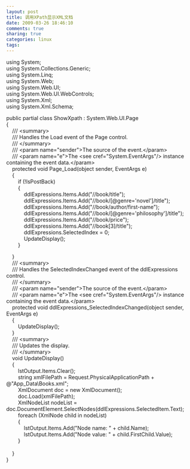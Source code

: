```yaml
---
layout: post
title: 调用XPath显示XML文档
date: 2009-03-26 18:46:10
comments: true
sharing: true
categories: linux
tags: 
---
```


<p>
using System;<br />
using System.Collections.Generic;<br />
using System.Linq;<br />
using System.Web;<br />
using System.Web.UI;<br />
using System.Web.UI.WebControls;<br />
using System.Xml;<br />
using System.Xml.Schema;
</p>
<p>
public partial class ShowXpath : System.Web.UI.Page<br />
{<br />
&nbsp;&nbsp;&nbsp; /// &lt;summary&gt;<br />
&nbsp;&nbsp;&nbsp; /// Handles the Load event of the Page control.<br />
&nbsp;&nbsp;&nbsp; /// &lt;/summary&gt;<br />
&nbsp;&nbsp;&nbsp; /// &lt;param name=&quot;sender&quot;&gt;The source of the event.&lt;/param&gt;<br />
&nbsp;&nbsp;&nbsp; /// &lt;param name=&quot;e&quot;&gt;The &lt;see cref=&quot;System.EventArgs&quot;/&gt; instance containing the event data.&lt;/param&gt;<br />
&nbsp;&nbsp;&nbsp; protected void Page_Load(object sender, EventArgs e)<br />
&nbsp;&nbsp;&nbsp; {<br />
&nbsp;&nbsp;&nbsp;&nbsp;&nbsp;&nbsp;&nbsp; if (!IsPostBack)<br />
&nbsp;&nbsp;&nbsp;&nbsp;&nbsp;&nbsp;&nbsp; {<br />
&nbsp;&nbsp;&nbsp;&nbsp;&nbsp;&nbsp;&nbsp;&nbsp;&nbsp;&nbsp;&nbsp; ddlExpressions.Items.Add(&quot;//book/title&quot;);<br />
&nbsp;&nbsp;&nbsp;&nbsp;&nbsp;&nbsp;&nbsp;&nbsp;&nbsp;&nbsp;&nbsp; ddlExpressions.Items.Add(&quot;//book/[@genre=&#39;novel&#39;]/title&quot;);<br />
&nbsp;&nbsp;&nbsp;&nbsp;&nbsp;&nbsp;&nbsp;&nbsp;&nbsp;&nbsp;&nbsp; ddlExpressions.Items.Add(&quot;//book/author/first-name&quot;);<br />
&nbsp;&nbsp;&nbsp;&nbsp;&nbsp;&nbsp;&nbsp;&nbsp;&nbsp;&nbsp;&nbsp; ddlExpressions.Items.Add(&quot;//book/[@genre=&#39;philosophy&#39;]/title&quot;);<br />
&nbsp;&nbsp;&nbsp;&nbsp;&nbsp;&nbsp;&nbsp;&nbsp;&nbsp;&nbsp;&nbsp; ddlExpressions.Items.Add(&quot;//book/price&quot;);<br />
&nbsp;&nbsp;&nbsp;&nbsp;&nbsp;&nbsp;&nbsp;&nbsp;&nbsp;&nbsp;&nbsp; ddlExpressions.Items.Add(&quot;//book[3]/title&quot;);<br />
&nbsp;&nbsp;&nbsp;&nbsp;&nbsp;&nbsp;&nbsp;&nbsp;&nbsp;&nbsp;&nbsp; ddlExpressions.SelectedIndex = 0;<br />
&nbsp;&nbsp;&nbsp;&nbsp;&nbsp;&nbsp;&nbsp;&nbsp;&nbsp;&nbsp;&nbsp; UpdateDisplay();<br />
&nbsp;&nbsp;&nbsp;&nbsp;&nbsp;&nbsp;&nbsp; }
</p>
<p>
&nbsp;&nbsp;&nbsp; }<br />
&nbsp;&nbsp;&nbsp; /// &lt;summary&gt;<br />
&nbsp;&nbsp;&nbsp; /// Handles the SelectedIndexChanged event of the ddlExpressions control.<br />
&nbsp;&nbsp;&nbsp; /// &lt;/summary&gt;<br />
&nbsp;&nbsp;&nbsp; /// &lt;param name=&quot;sender&quot;&gt;The source of the event.&lt;/param&gt;<br />
&nbsp;&nbsp;&nbsp; /// &lt;param name=&quot;e&quot;&gt;The &lt;see cref=&quot;System.EventArgs&quot;/&gt; instance containing the event data.&lt;/param&gt;<br />
&nbsp;&nbsp;&nbsp; protected void ddlExpressions_SelectedIndexChanged(object sender, EventArgs e)<br />
&nbsp;&nbsp;&nbsp; {<br />
&nbsp;&nbsp;&nbsp;&nbsp;&nbsp;&nbsp;&nbsp; UpdateDisplay();<br />
&nbsp;&nbsp;&nbsp; }<br />
&nbsp;&nbsp;&nbsp; /// &lt;summary&gt;<br />
&nbsp;&nbsp;&nbsp; /// Updates the display.<br />
&nbsp;&nbsp;&nbsp; /// &lt;/summary&gt;<br />
&nbsp;&nbsp;&nbsp; void UpdateDisplay()<br />
&nbsp;&nbsp;&nbsp; {<br />
&nbsp;&nbsp;&nbsp;&nbsp;&nbsp;&nbsp;&nbsp; lstOutput.Items.Clear();<br />
&nbsp;&nbsp;&nbsp;&nbsp;&nbsp;&nbsp;&nbsp; string xmlFilePath = Request.PhysicalApplicationPath + @&quot;App_Data\Books.xml&quot;;<br />
&nbsp;&nbsp;&nbsp;&nbsp;&nbsp;&nbsp;&nbsp; XmlDocument doc = new XmlDocument();<br />
&nbsp;&nbsp;&nbsp;&nbsp;&nbsp;&nbsp;&nbsp; doc.Load(xmlFilePath);<br />
&nbsp;&nbsp;&nbsp;&nbsp;&nbsp;&nbsp;&nbsp; XmlNodeList nodeList = doc.DocumentElement.SelectNodes(ddlExpressions.SelectedItem.Text);<br />
&nbsp;&nbsp;&nbsp;&nbsp;&nbsp;&nbsp;&nbsp; foreach (XmlNode child in nodeList)<br />
&nbsp;&nbsp;&nbsp;&nbsp;&nbsp;&nbsp;&nbsp; {<br />
&nbsp;&nbsp;&nbsp;&nbsp;&nbsp;&nbsp;&nbsp;&nbsp;&nbsp;&nbsp;&nbsp; lstOutput.Items.Add(&quot;Node name: &quot; + child.Name);<br />
&nbsp;&nbsp;&nbsp;&nbsp;&nbsp;&nbsp;&nbsp;&nbsp;&nbsp;&nbsp;&nbsp; lstOutput.Items.Add(&quot;Node value: &quot; + child.FirstChild.Value);<br />
&nbsp;&nbsp;&nbsp;&nbsp;&nbsp;&nbsp;&nbsp; }<br />
&nbsp;<br />
&nbsp;&nbsp;&nbsp; }<br />
}
</p>
